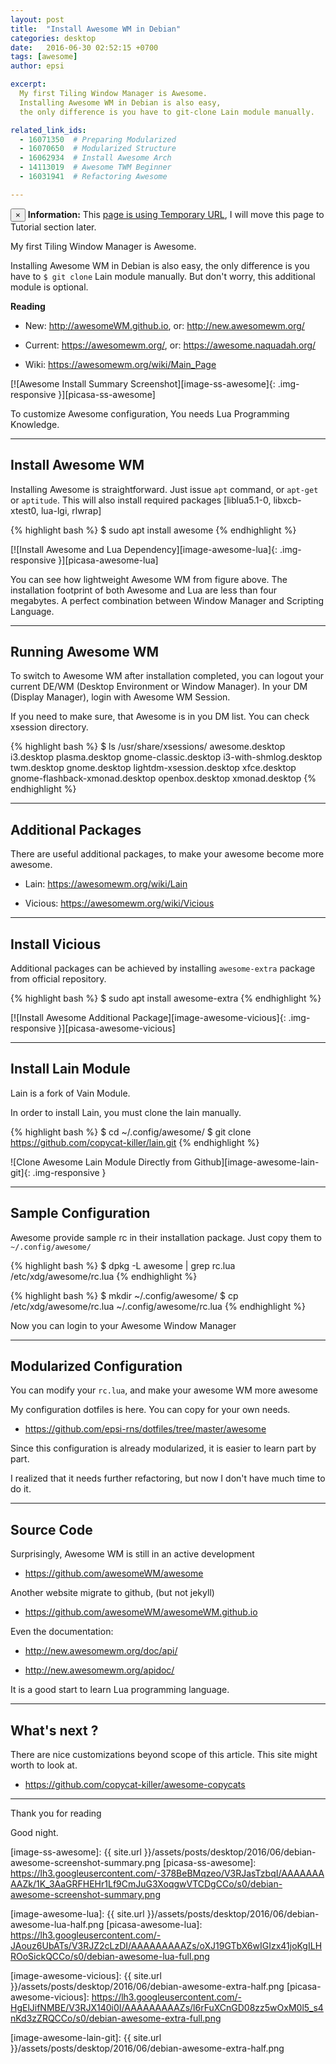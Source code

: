 ```yaml
---
layout: post
title:  "Install Awesome WM in Debian"
categories: desktop
date:   2016-06-30 02:52:15 +0700
tags: [awesome]
author: epsi

excerpt:
  My first Tiling Window Manager is Awesome.
  Installing Awesome WM in Debian is also easy,
  the only difference is you have to git-clone Lain module manually.

related_link_ids: 
  - 16071350  # Preparing Modularized
  - 16070650  # Modularized Structure
  - 16062934  # Install Awesome Arch
  - 14113019  # Awesome TWM Beginner
  - 16031941  # Refactoring Awesome

---
```


<div class="alert alert-dismissible alert-info">
  <button type="button" class="close" data-dismiss="alert">&times;</button>
  <strong>Information:</strong> This <a href="#" class="alert-link">page is using Temporary URL</a>,
  I will move this page to Tutorial section later.
</div>


My first Tiling Window Manager is Awesome.

Installing Awesome WM in Debian is also easy,
the only difference is you have to <code class="code-command">$ git clone</code> Lain module manually.
But don't worry, this additional module is optional.

**Reading**

* New: <http://awesomeWM.github.io>, or: <http://new.awesomewm.org/>

* Current: <https://awesomewm.org/>, or: <https://awesome.naquadah.org/>

* Wiki: <https://awesomewm.org/wiki/Main_Page>

[![Awesome Install Summary Screenshot][image-ss-awesome]{: .img-responsive }][picasa-ss-awesome]

To customize Awesome configuration,
You needs Lua Programming Knowledge.

-- -- --

## Install Awesome WM

Installing Awesome is straightforward.
Just issue <code class="code-command">apt</code> command, 
or <code class="code-command">apt-get</code> 
or <code class="code-command">aptitude</code>.
This will also install required packages
[liblua5.1-0, libxcb-xtest0, lua-lgi, rlwrap]

{% highlight bash %}
$ sudo apt install awesome
{% endhighlight %}
 
[![Install Awesome and Lua Dependency][image-awesome-lua]{: .img-responsive }][picasa-awesome-lua]

You can see how lightweight Awesome WM from figure above.
The installation footprint of both Awesome and Lua are less than four megabytes.
A perfect combination between Window Manager and Scripting Language.

-- -- --

## Running Awesome WM

To switch to Awesome WM after installation completed,
you can logout your current DE/WM (Desktop Environment or Window Manager).
In your DM (Display Manager), login with Awesome WM Session.

If you need to make sure, that Awesome is in you DM list.
You can check xsession directory.

{% highlight bash %}
$ ls /usr/share/xsessions/
awesome.desktop                 i3.desktop                plasma.desktop
gnome-classic.desktop           i3-with-shmlog.desktop    twm.desktop
gnome.desktop                   lightdm-xsession.desktop  xfce.desktop
gnome-flashback-xmonad.desktop  openbox.desktop           xmonad.desktop
{% endhighlight %}

-- -- --

## Additional Packages

There are useful additional packages, 
to make your awesome become more awesome. 

* Lain: <https://awesomewm.org/wiki/Lain>

* Vicious: <https://awesomewm.org/wiki/Vicious>

-- -- --

## Install Vicious

Additional packages can be achieved by 
installing <code>awesome-extra</code> package from official repository.

{% highlight bash %}
$ sudo apt install awesome-extra
{% endhighlight %}

[![Install Awesome Additional Package][image-awesome-vicious]{: .img-responsive }][picasa-awesome-vicious]

-- -- --

## Install Lain Module

Lain is a fork of Vain Module.

In order to install Lain, you must clone the lain manually.

{% highlight bash %}
$ cd ~/.config/awesome/
$ git clone https://github.com/copycat-killer/lain.git
{% endhighlight %}


![Clone Awesome Lain Module Directly from Github][image-awesome-lain-git]{: .img-responsive }

-- -- --

## Sample Configuration

Awesome provide sample rc in their installation package.
Just copy them to <code class="code-file">~/.config/awesome/</code>

{% highlight bash %}
$ dpkg -L awesome | grep rc.lua
/etc/xdg/awesome/rc.lua
{% endhighlight %}

{% highlight bash %}
$ mkdir ~/.config/awesome/
$ cp /etc/xdg/awesome/rc.lua ~/.config/awesome/rc.lua
{% endhighlight %}
 
Now you can login to your Awesome Window Manager

-- -- --

## Modularized Configuration

You can modify your <code class="code-file">rc.lua</code>,
and make your awesome WM more awesome

My configuration dotfiles is here.
You can copy for your own needs.

* <https://github.com/epsi-rns/dotfiles/tree/master/awesome>

Since this configuration is already modularized,
it is easier to learn part by part.

I realized that it needs further refactoring,
but now I don't have much time to do it.

-- -- --

## Source Code

Surprisingly, Awesome WM is still in an active development

* <https://github.com/awesomeWM/awesome>

Another website migrate to github, (but not jekyll)

* <https://github.com/awesomeWM/awesomeWM.github.io>

Even the documentation:

* <http://new.awesomewm.org/doc/api/>

* <http://new.awesomewm.org/apidoc/>

It is a good start to learn Lua programming language.

-- -- --

## What's next ?

There are nice customizations beyond scope of this article.
This site might worth to look at.

* <https://github.com/copycat-killer/awesome-copycats>

-- -- --

Thank you for reading

Good night.


[//]: <> ( -- -- -- links below -- -- -- )

[image-ss-awesome]: {{ site.url }}/assets/posts/desktop/2016/06/debian-awesome-screenshot-summary.png
[picasa-ss-awesome]: https://lh3.googleusercontent.com/-378BeBMqzeo/V3RJasTzbqI/AAAAAAAAAZk/1K_3AaGRFHEHr1Lf9CmJuG3XoqgwVTCDgCCo/s0/debian-awesome-screenshot-summary.png

[image-awesome-lua]: {{ site.url }}/assets/posts/desktop/2016/06/debian-awesome-lua-half.png
[picasa-awesome-lua]: https://lh3.googleusercontent.com/-JAouz6UbATs/V3RJZ2cLzDI/AAAAAAAAAZs/oXJ19GTbX6wIGIzx41joKgILHROoSickQCCo/s0/debian-awesome-lua-full.png

[image-awesome-vicious]: {{ site.url }}/assets/posts/desktop/2016/06/debian-awesome-extra-half.png
[picasa-awesome-vicious]: https://lh3.googleusercontent.com/-HgElJifNMBE/V3RJX140i0I/AAAAAAAAAZs/l6rFuXCnGD08zz5wOxM0l5_s4nKd3zZRQCCo/s0/debian-awesome-extra-full.png

[image-awesome-lain-git]: {{ site.url }}/assets/posts/desktop/2016/06/debian-awesome-extra-half.png
